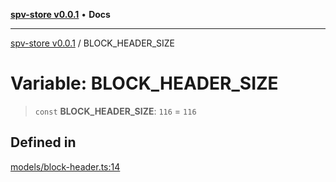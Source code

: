 [**spv-store v0.0.1**](../README.md) • **Docs**

***

[spv-store v0.0.1](../globals.md) / BLOCK\_HEADER\_SIZE

# Variable: BLOCK\_HEADER\_SIZE

> `const` **BLOCK\_HEADER\_SIZE**: `116` = `116`

## Defined in

[models/block-header.ts:14](https://github.com/shruggr/ts-casemod-spv/blob/e76938ede3d1388f9d1a1c2ddcbe0c172bd9233b/src/models/block-header.ts#L14)
